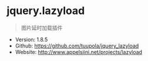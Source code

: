 # jquery.lazyload

> 图片延时加载插件

* Version: 1.8.5
* Github: https://github.com/tuupola/jquery_lazyload
* Website: http://www.appelsiini.net/projects/lazyload



